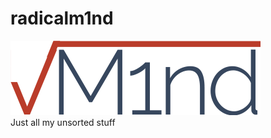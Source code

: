 # radicalm1nd

<img src="https://github.com/radicalm1nd/radicalm1nd/blob/master/images/rm1logo.png" /> <br>
Just all my unsorted stuff
